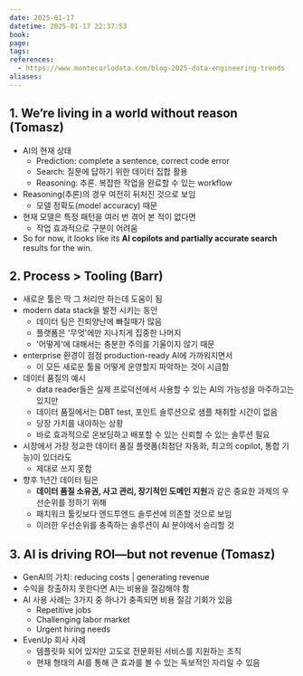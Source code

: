 ```yaml
---
date: 2025-01-17
datetime: 2025-01-17 22:37:53
book: 
page: 
tags: 
references:
  - https://www.montecarlodata.com/blog-2025-data-engineering-trends
aliases:
---
```


## 1. We’re living in a world without reason (Tomasz)
- AI의 현재 상태
	- Prediction: complete a sentence, correct code error
	- Search: 질문에 답하기 위한 데이터 집합 활용
	- Reasoning: 추론. 복잡한 작업을 완료할 수 있는 workflow
- Reasoning(추론)의 경우 여전히 뒤처진 것으로 보임
	- 모델 정확도(model accuracy) 때문
- 현재 모델은 특정 패턴을 여러 번 겪어 본 적이 없다면
	- 작업 효과적으로 구분이 어려움
- So for now, it looks like its **AI copilots and partially accurate search** results for the win.

## 2. Process > Tooling (Barr)
- 새로운 툴은 딱 그 처리만 하는데 도움이 됨
- modern data stack을 발전 시키는 동안
	- 데이터 팀은 진퇴양난에 빠질때가 많음
	- 플랫폼은 '무엇'에만 지나치게 집중한 나머지
	- '어떻게'에 대해서는 충분한 주의를 기울이지 않기 때문
- enterprise 환경이 점점 production-ready AI에 가까워지면서
	- 이 모든 새로운 툴을 어떻게 운영할지 파악하는 것이 시급함
- 데이터 품질의 예시
	- data reader들은 실제 프로덕션에서 사용할 수 있는 AI의 가능성을 마주하고는 있지만
	- 데이터 품질에서는 DBT test, 포인트 솔루션으로 샘플 채취할 시간이 없음
	- 당장 가치를 내야하는 상황
	- 바로 효과적으로 온보딩하고 배포할 수 있는 신뢰할 수 있는 솔루션 필요
- 시장에서 가장 정교한 데이터 품질 플랫폼(최첨단 자동화, 최고의 copilot, 통합 기능)이 있더라도
	- 제대로 쓰지 못함
- 향후 1년간 데이터 팀은
	- **데이터 품질 소유권, 사고 관리, 장기적인 도메인 지원**과 같은 중요한 과제의 우선순위를 정하기 위해
	- 패치워크 툴킷보다 엔드투엔드 솔루션에 의존할 것으로 보임
	- 이러한 우선순위를 충족하는 솔루션이 AI 분야에서 승리할 것
## 3. AI is driving ROI—but not revenue (Tomasz)
- GenAI의 가치: reducing costs | generating revenue
- 수익을 창출하지 못한다면 AI는 비용을 절감해야 함
- AI 사용 사례는 3가지 중 하나가 충족되면 비용 절감 기회가 있음
	- Repetitive jobs
	- Challenging labor market
	- Urgent hiring needs
- EvenUp 회사 사례
	- 템플릿화 되어 있지만 고도로 전문화된 서비스를 지원하는 조직
	- 현재 형태의 AI를 통해 큰 효과를 볼 수 있는 독보적인 자리일 수 있음